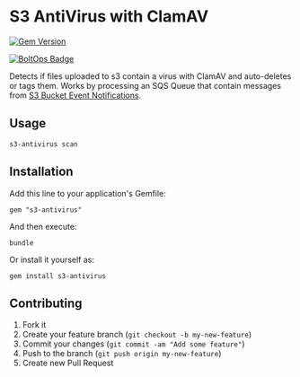 # S3 AntiVirus with ClamAV

[![Gem Version](https://badge.fury.io/rb/s3-antivirus.png)](http://badge.fury.io/rb/s3-antivirus)

[![BoltOps Badge](https://img.boltops.com/boltops/badges/boltops-badge.png)](https://www.boltops.com)

Detects if files uploaded to s3 contain a virus with ClamAV and auto-deletes or tags them.  Works by processing an SQS Queue that contain messages from [S3 Bucket Event Notifications](https://docs.aws.amazon.com/AmazonS3/latest/user-guide/enable-event-notifications.html).

## Usage

    s3-antivirus scan

## Installation

Add this line to your application's Gemfile:

    gem "s3-antivirus"

And then execute:

    bundle

Or install it yourself as:

    gem install s3-antivirus

## Contributing

1. Fork it
2. Create your feature branch (`git checkout -b my-new-feature`)
3. Commit your changes (`git commit -am "Add some feature"`)
4. Push to the branch (`git push origin my-new-feature`)
5. Create new Pull Request
